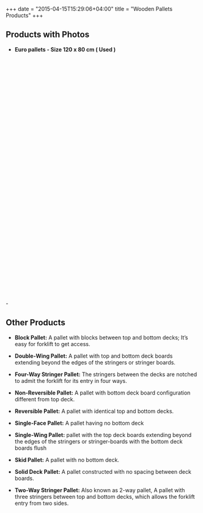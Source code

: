 +++
date = "2015-04-15T15:29:06+04:00"
title = "Wooden Pallets Products"
+++
<script src="/static/js/lazysizes.min.js" async=""></script>

## Products with Photos
- **Euro pallets  -  Size 120 x 80 cm  ( Used )**
<div class="container-fluid" style="margin: 10px 0;">
    <div class="row-fluid">
        <div class="col-md-12">
            <img class="lazyload" src="data:image/gif;base64,R0lGODlhAQABAIAAAAAAAP///yH5BAEAAAAALAAAAAABAAEAAAIBRAA7" data-src="/static/img/euro/1.jpg" alt="" width="200px" height="200px" style="margin-top: 5px">
            <img class="lazyload" src="data:image/gif;base64,R0lGODlhAQABAIAAAAAAAP///yH5BAEAAAAALAAAAAABAAEAAAIBRAA7" data-src="/static/img/euro/2.jpg" alt="" width="200px" height="200px" style="margin-top: 5px">
            <img class="lazyload" src="data:image/gif;base64,R0lGODlhAQABAIAAAAAAAP///yH5BAEAAAAALAAAAAABAAEAAAIBRAA7" data-src="/static/img/euro/3.jpg" alt="" width="200px" height="200px" style="margin-top: 5px">
            <img class="lazyload" src="data:image/gif;base64,R0lGODlhAQABAIAAAAAAAP///yH5BAEAAAAALAAAAAABAAEAAAIBRAA7" data-src="/static/img/euro/4.jpg" alt="" width="200px" height="200px" style="margin-top: 5px">
            <img class="lazyload" src="data:image/gif;base64,R0lGODlhAQABAIAAAAAAAP///yH5BAEAAAAALAAAAAABAAEAAAIBRAA7" data-src="/static/img/euro/4.jpg" alt="" width="200px" height="200px" style="margin-top: 5px">
        </div>
    </div>
</div>
-

## Other Products
- **Block Pallet:** A pallet with blocks between top and bottom decks; It’s easy for forklift to get access.

- **Double-Wing Pallet:** A pallet with top and bottom deck boards extending beyond the edges of the stringers or stringer boards.

- **Four-Way Stringer Pallet:** The stringers between the decks are notched to admit the forklift for its entry in four ways.

- **Non-Reversible Pallet:** A pallet with bottom deck board configuration different from top deck.

- **Reversible Pallet:** A pallet with identical top and bottom decks.

- **Single-Face Pallet:** A pallet having no bottom deck

- **Single-Wing Pallet:** pallet with the top deck boards extending beyond the edges of the stringers or stringer-boards with the bottom deck boards flush

- **Skid Pallet:** A pallet with no bottom deck.

- **Solid Deck Pallet:** A pallet constructed with no spacing between deck boards.

- **Two-Way Stringer Pallet:** Also known as 2-way pallet, A pallet with three stringers between top and bottom decks, which allows the forklift entry from two sides.